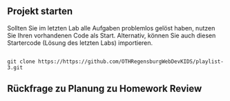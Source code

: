 ## Projekt starten

Sollten Sie im letzten Lab alle Aufgaben problemlos gelöst haben, nutzen Sie Ihren vorhandenen Code als Start.
Alternativ, können Sie auch diesen Startercode (Lösung des letzten Labs) importieren.
~~~shell
   
git clone https://https://github.com/OTHRegensburgWebDevKIDS/playlist-3.git
~~~


## Rückfrage zu Planung zu Homework Review

